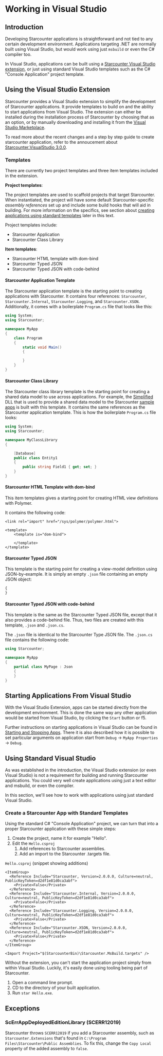 # Working in Visual Studio

## Introduction

Developing Starcounter applications is straightforward and not tied to any certain development environment. Applications targeting .NET are normally built using Visual Studio, but would work using just `msbuild` or even the C\# compiler too.

In Visual Studio, applications can be built using a [Starcounter Visual Studio extension](https://marketplace.visualstudio.com/items?itemName=Starcounter.StarcounterforVisualStudio), or just using standard Visual Studio templates such as the C\# "Console Application" project template.

## Using the Visual Studio Extension

Starcounter provides a Visual Studio extension to simplify the development of Starcounter applications. It provide templates to build on and the ability to start applications from Visual Studio. The extension can either be installed during the installation process of Starcounter by choosing that as an option, or by manually downloading and installing it from the [Visual Studio Marketplace](https://marketplace.visualstudio.com/items?itemName=Starcounter.StarcounterforVisualStudio).

To read more about the recent changes and a step by step guide to create starcounter application, refer to the annoucement about [Starcounter.VisualStudio 3.0.0](https://starcounter.io/starcounter-visualstudio-3-0-0-now-available-vs-marketplace/).

### Templates

There are currently two project templates and three item templates included in the extension.

**Project templates**:

The project templates are used to scaffold projects that target Starcounter. When instantiated, the project will have some default Starcounter-specific _assembly references_ set up and include some build hooks that will aid in building. For more information on the specifics, see section about [creating applications using standard templates](../../#create-a-starcounter-application-using-standard-templates) later in this text.

Project templates include:

* Starcounter Application
* Starcounter Class Library

**Item templates**:

* Starcounter HTML template with dom-bind
* Starcounter Typed JSON
* Starcounter Typed JSON with code-behind

#### Starcounter Application Template

The Starcounter application template is the starting point to creating applications with Starcounter. It contains four references: `Starcounter`, `Starcounter.Internal`, `Starcounter.Logging`, and `Starcounter.XSON`. Additionally, it comes with a boilerplate `Program.cs` file that looks like this:

```csharp
using System;
using Starcounter;

namespace MyApp
{
    class Program
    {
        static void Main()
        {

        }
    }
}
```

#### Starcounter Class Library

The Starcounter class library template is the starting point for creating a shared data model to use across applications. For example, the [Simplified](https://github.com/Starcounter/Simplified) DLL that is used to provide a shared data model to the Starcounter [sample apps](https://github.com/Starcounter) is built with this template. It contains the same references as the Starcounter application template. This is how the boilerplate `Program.cs` file looks:

```csharp
using System;
using Starcounter;

namespace MyClassLibrary
{

    [Database]
    public class Entity1
    {
        public string Field1 { get; set; }
    }
}
```

#### Starcounter HTML Template with dom-bind

This item templates gives a starting point for creating HTML view definitions with Polymer.

It contains the following code:

```markup
<link rel="import" href="/sys/polymer/polymer.html">

<template>
    <template is="dom-bind">

    </template>
</template>
```

#### Starcounter Typed JSON

This template is the starting point for creating a view-model definition using JSON-by-example. It is simply an empty `.json` file containing an empty JSON object:

```javascript
{
}
```

#### Starcounter Typed JSON with code-behind

This template is the same as the Starcounter Typed JSON file, except that it also provides a code-behind file. Thus, two files are created with this template, `.json` and `.json.cs`.

The `.json` file is identical to the Starcounter Type JSON file. The `.json.cs` file contains the following code:

```csharp
using Starcounter;

namespace MyApp
{
    partial class MyPage : Json
    {
    }
}
```

## Starting Applications From Visual Studio

With the Visual Studio Extension, apps can be started directly from the development environment. This is done the same way any other application would be started from Visual Studio, by clicking the `Start` button or f5.

Further instructions on starting applications in Visual Studio can be found in [Starting and Stopping Apps](starting-and-stopping-apps.md). There it is also described how it is possible to set particular arguments on application start from `Debug` -&gt; `MyApp Properties` -&gt; `Debug`.

## Using Standard Visual Studio

As was established in the introduction, the Visual Studio extension \(or even Visual Studio\) is not a requirement for building and running Starcounter applications. You could very well create applications using just a text editor and msbuild, or even the compiler.

In this section, we'll see how to work with applications using just standard Visual Studio.

### Create a Starcounter App with Standard Templates

Using the standard C\# "Console Application" project, we can turn that into a proper Starcounter application with these simple steps:

1. Create the project, name it for example "Hello".
2. Edit the `Hello.csproj`
   1. Add references to Starcounter assemblies.
   2. Add an import to the Starcounter .targets file.

`Hello.csproj` \(snippet showing additions\)

```markup
<ItemGroup>
  <Reference Include="Starcounter, Version=2.0.0.0, Culture=neutral, PublicKeyToken=d2df1e81d0ca3abf">
    <Private>False</Private>
  </Reference>
  <Reference Include="Starcounter.Internal, Version=2.0.0.0, Culture=neutral, PublicKeyToken=d2df1e81d0ca3abf">
    <Private>False</Private>
  </Reference>
  <Reference Include="Starcounter.Logging, Version=2.0.0.0, Culture=neutral, PublicKeyToken=d2df1e81d0ca3abf">
    <Private>False</Private>
  </Reference>
  <Reference Include="Starcounter.XSON, Version=2.0.0.0, Culture=neutral, PublicKeyToken=d2df1e81d0ca3abf">
    <Private>False</Private>
  </Reference>
</ItemGroup>

<Import Project="$(StarcounterBin)\Starcounter.MsBuild.targets" />
```

Without the extension, you can't start the application project simply from within Visual Studio. Luckily, it's easily done using tooling being part of Starcounter.

1. Open a command line prompt.
2. CD to the directory of your built application.
3. Run `star Hello.exe`.

## Exceptions

### ScErrAppDeployedEditionLibrary \(SCERR12019\)

Starcounter throws `SCERR12019` if you add a Starcounter assembly, such as `Starcounter.Extensions` that's found in `C:\Program Files\Starcounter\Public Assemblies`. To fix this, change the `Copy Local` property of the added assembly to `false`.

### 



